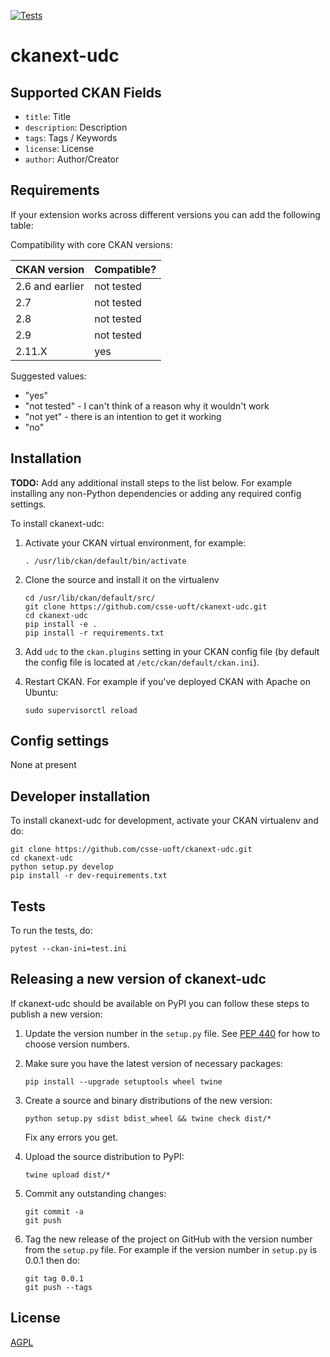 [![Tests](https://github.com/csse-uoft/ckanext-udc/workflows/Tests/badge.svg?branch=main)](https://github.com/csse-uoft/ckanext-udc/actions)

# ckanext-udc

## Supported CKAN Fields
- `title`: Title
- `description`: Description
- `tags`: Tags / Keywords
- `license`: License
- `author`: Author/Creator

## Requirements

If your extension works across different versions you can add the following table:

Compatibility with core CKAN versions:

| CKAN version    | Compatible?   |
| --------------- | ------------- |
| 2.6 and earlier | not tested    |
| 2.7             | not tested    |
| 2.8             | not tested    |
| 2.9             | not tested    |
| 2.11.X          | yes           |

Suggested values:

* "yes"
* "not tested" - I can't think of a reason why it wouldn't work
* "not yet" - there is an intention to get it working
* "no"


## Installation

**TODO:** Add any additional install steps to the list below.
   For example installing any non-Python dependencies or adding any required
   config settings.

To install ckanext-udc:

1. Activate your CKAN virtual environment, for example:

    ```shell
    . /usr/lib/ckan/default/bin/activate
    ```

2. Clone the source and install it on the virtualenv

    ```shell
    cd /usr/lib/ckan/default/src/
    git clone https://github.com/csse-uoft/ckanext-udc.git
    cd ckanext-udc
    pip install -e .
    pip install -r requirements.txt
    ```

3. Add `udc` to the `ckan.plugins` setting in your CKAN
   config file (by default the config file is located at
   `/etc/ckan/default/ckan.ini`).

4. Restart CKAN. For example if you've deployed CKAN with Apache on Ubuntu:

     ```shell
     sudo supervisorctl reload
     ```


## Config settings

None at present


## Developer installation

To install ckanext-udc for development, activate your CKAN virtualenv and
do:

```shell
git clone https://github.com/csse-uoft/ckanext-udc.git
cd ckanext-udc
python setup.py develop
pip install -r dev-requirements.txt
```


## Tests

To run the tests, do:

    pytest --ckan-ini=test.ini


## Releasing a new version of ckanext-udc

If ckanext-udc should be available on PyPI you can follow these steps to publish a new version:

1. Update the version number in the `setup.py` file. See [PEP 440](http://legacy.python.org/dev/peps/pep-0440/#public-version-identifiers) for how to choose version numbers.

2. Make sure you have the latest version of necessary packages:

       pip install --upgrade setuptools wheel twine

3. Create a source and binary distributions of the new version:

       python setup.py sdist bdist_wheel && twine check dist/*

   Fix any errors you get.

4. Upload the source distribution to PyPI:

       twine upload dist/*

5. Commit any outstanding changes:

       git commit -a
       git push

6. Tag the new release of the project on GitHub with the version number from
   the `setup.py` file. For example if the version number in `setup.py` is
   0.0.1 then do:

       git tag 0.0.1
       git push --tags

## License

[AGPL](https://www.gnu.org/licenses/agpl-3.0.en.html)
